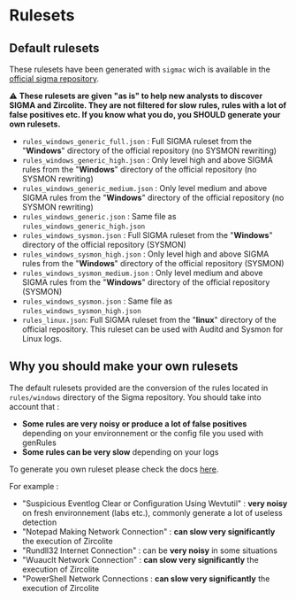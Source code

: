 # Rulesets

## Default rulesets

These rulesets have been generated with `sigmac` wich is available in the [official sigma repository](https://github.com/SigmaHQ/sigma).

:warning: **These rulesets are given "as is" to help new analysts to discover SIGMA and Zircolite. They are not filtered for slow rules, rules with a lot of false positives etc. If you know what you do, you SHOULD generate your own rulesets.**

- `rules_windows_generic_full.json` : Full SIGMA ruleset from the "**Windows**" directory of the official repository (no SYSMON rewriting)
- `rules_windows_generic_high.json` : Only level high and above SIGMA rules from the "**Windows**" directory of the official repository (no SYSMON rewriting)
- `rules_windows_generic_medium.json` : Only level medium and above SIGMA rules from the "**Windows**" directory of the official repository (no SYSMON rewriting)
- `rules_windows_generic.json` : Same file as `rules_windows_generic_high.json`
- `rules_windows_sysmon.json` : Full SIGMA ruleset from the "**Windows**" directory of the official repository  (SYSMON)
- `rules_windows_sysmon_high.json` : Only level high and above SIGMA rules from the "**Windows**" directory of the official repository (SYSMON)
- `rules_windows_sysmon_medium.json` : Only level medium and above SIGMA rules from the "**Windows**" directory of the official repository (SYSMON)
- `rules_windows_sysmon.json` : Same file as `rules_windows_sysmon_high.json`
- `rules_linux.json`: Full SIGMA ruleset from the "**linux**" directory of the official repository. This ruleset can be used with Auditd and Sysmon for Linux logs.


## Why you should make your own rulesets

The default rulesets provided are the conversion of the rules located in `rules/windows` directory of the Sigma repository. You should take into account that : 

- **Some rules are very noisy or produce a lot of false positives** depending on your environnement or the config file you used with genRules
- **Some rules can be very slow** depending on your logs

To generate you own ruleset please check the docs [here](https://github.com/wagga40/Zircolite/tree/master/docs).

For example : 

-  "Suspicious Eventlog Clear or Configuration Using Wevtutil" : **very noisy** on fresh environnement (labs etc.), commonly generate a lot of useless detection
-  "Notepad Making Network Connection" : **can slow very significantly** the execution of Zircolite
-  "Rundll32 Internet Connection" : can be **very noisy** in some situations
-  "Wuauclt Network Connection" : **can slow very significantly** the execution of Zircolite
- "PowerShell Network Connections : **can slow very significantly** the execution of Zircolite